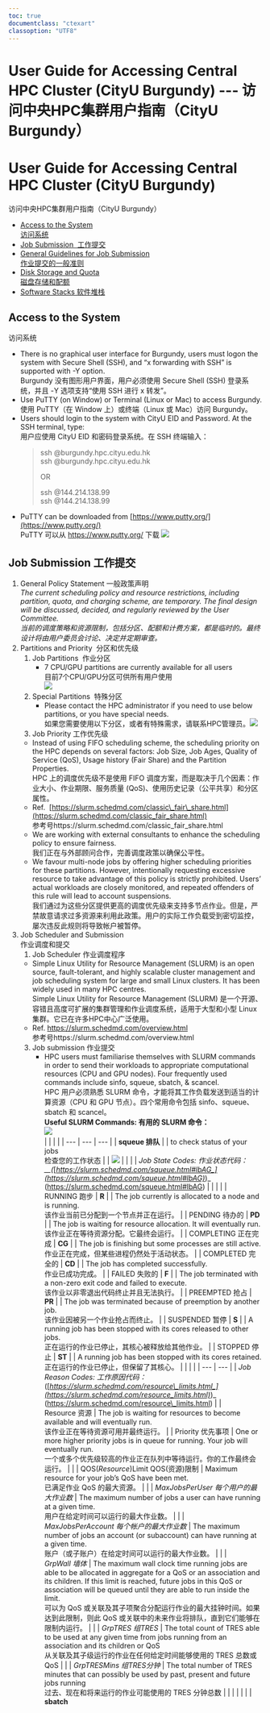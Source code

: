 ```yaml
---
toc: true
documentclass: "ctexart"
classoption: "UTF8"
---
```

# User Guide for Accessing Central HPC Cluster (CityU Burgundy) --- 访问中央HPC集群用户指南（CityU Burgundy）
# User Guide for Accessing Central HPC Cluster (CityU Burgundy)  
访问中央HPC集群用户指南（CityU Burgundy）
*   [Access to the System  
    访问系统](#access)
*   [Job Submission  工作提交](#job)
*   [General Guidelines for Job Submission  
    作业提交的一般准则](#guidelines)
*   [Disk Storage and Quota  
    磁盘存储和配额](#diskstorage)
*   [Software Stacks 软件堆栈](#software)
## Access to the System  
访问系统
*   There is no graphical user interface for Burgundy, users must logon the system with Secure Shell (SSH), and “x forwarding with SSH” is supported with -Y option.  
    Burgundy 没有图形用户界面，用户必须使用 Secure Shell (SSH) 登录系统，并且 -Y 选项支持“使用 SSH 进行 x 转发”。
*   Use PuTTY (on Window) or Terminal (Linux or Mac) to access Burgundy.  
    使用 PuTTY（在 Window 上）或终端（Linux 或 Mac）访问 Burgundy。
*   Users should login to the system with CityU EID and Password. At the SSH terminal, type:  
    用户应使用 CityU EID 和密码登录系统。在 SSH 终端输入：
    > ssh <EID>@burgundy.hpc.cityu.edu.hk  
    > ssh @burgundy.hpc.cityu.edu.hk
    > 
    > OR
    > 
    > ssh <EID>@144.214.138.99  
    > ssh @144.214.138.99
*   PuTTY can be downloaded from [https://www.putty.org/](https://www.putty.org/)  
    PuTTY 可以从 https://www.putty.org/ 下载
![](1691122292-9f48917200673547e9e985c07557671f.jpg)
## Job Submission 工作提交
1.  General Policy Statement 一般政策声明  
    _The current scheduling policy and resource restrictions, including partition, quota, and charging scheme, are temporary. The final design will be discussed, decided, and regularly reviewed by the User Committee.  
    当前的调度策略和资源限制，包括分区、配额和计费方案，都是临时的。最终设计将由用户委员会讨论、决定并定期审查。_
2.  Partitions and Priority  分区和优先级
    1.  Job Partitions  作业分区
        *   7 CPU/GPU partitions are currently available for all users  
            目前7个CPU/GPU分区可供所有用户使用  
            ![](1691122292-490aa854a327e6e416b23603d195a17d.jpg)
    2.  Special Partitions  特殊分区
        *   Please contact the HPC administrator if you need to use below partitions, or you have special needs.  
            如果您需要使用以下分区，或者有特殊需求，请联系HPC管理员。![](1691122292-e1f88732aadb6830326a20025beaa5c9.jpg)
    3.  Job Priority 工作优先级  
    *   Instead of using FIFO scheduling scheme, the scheduling priority on the HPC depends on several factors: Job Size, Job Ages, Quality of Service (QoS), Usage history (Fair Share) and the Partition Properties.  
        HPC 上的调度优先级不是使用 FIFO 调度方案，而是取决于几个因素：作业大小、作业期限、服务质量 (QoS)、使用历史记录（公平共享）和分区属性。
    *   Ref.  [https://slurm.schedmd.com/classic\_fair\_share.html](https://slurm.schedmd.com/classic_fair_share.html)  
        参考号https://slurm.schedmd.com/classic\_fair\_share.html
    *   We are working with external consultants to enhance the scheduling policy to ensure fairness.  
        我们正在与外部顾问合作，完善调度政策以确保公平性。
    *   We favour multi-node jobs by offering higher scheduling priorities for these partitions. However, intentionally requesting excessive resource to take advantage of this policy is strictly prohibited. Users’ actual workloads are closely monitored, and repeated offenders of this rule will lead to account suspensions.  
        我们通过为这些分区提供更高的调度优先级来支持多节点作业。但是，严禁故意请求过多资源来利用此政策。用户的实际工作负载受到密切监控，屡次违反此规则将导致帐户被暂停。
3.  Job Scheduler and Submission  
    作业调度和提交
    1.  Job Scheduler 作业调度程序
    *   Simple Linux Utility for Resource Management (SLURM) is an open source, fault-tolerant, and highly scalable cluster management and job scheduling system for large and small Linux clusters. It has been widely used in many HPC centres.  
        Simple Linux Utility for Resource Management (SLURM) 是一个开源、容错且高度可扩展的集群管理和作业调度系统，适用于大型和小型 Linux 集群。它已在许多HPC中心广泛使用。
    *   Ref. https://slurm.schedmd.com/overview.html  
        参考号https://slurm.schedmd.com/overview.html  
    3.  Job submission 作业提交  
        *   HPC users must familiarise themselves with SLURM commands in order to send their workloads to appropriate computational resources (CPU and GPU nodes). Four frequently used commands include sinfo, squeue, sbatch, &amp; scancel.  
            HPC 用户必须熟悉 SLURM 命令，才能将其工作负载发送到适当的计算资源（CPU 和 GPU 节点）。四个常用命令包括 sinfo、squeue、sbatch 和 scancel。  
            **Useful SLURM Commands: 有用的 SLURM 命令：**  
            ![](1691122292-e18b35d37c1979a436e959875954f2bc.png)  
            |     |     |     |
            | --- | --- | --- | 
            | **squeue 排队** |     | to check status of your jobs  <br>检查您的工作状态 |
            | ![](1691122292-49f0ae851757d67f8292aa0de876ac3d.png) |     |     | 
            | _Job State Codes: 作业状态代码：  <br>__(_[_https://slurm.schedmd.com/squeue.html#lbAG_](https://slurm.schedmd.com/squeue.html#lbAG)_)_  <br>(https://slurm.schedmd.com/squeue.html#lbAG) |     |     |     |
            | RUNNING 跑步 | **R** |     | The job currently is allocated to a node and is running.  <br>该作业当前已分配到一个节点并正在运行。 |
            | PENDING 待办的 | **PD** |     | The job is waiting for resource allocation. It will eventually run.  <br>该作业正在等待资源分配。它最终会运行。 |
            | COMPLETING 正在完成 | **CG** |     | The job is finishing but some processes are still active.  <br>作业正在完成，但某些进程仍然处于活动状态。 |
            | COMPLETED 完全的 | **CD** |     | The job has completed successfully.  <br>作业已成功完成。 |
            | FAILED 失败的 | **F** |     | The job terminated with a non-zero exit code and failed to execute.  <br>该作业以非零退出代码终止并且无法执行。 |
            | PREEMPTED 抢占 | **PR** |     | The job was terminated because of preemption by another job.  <br>该作业因被另一个作业抢占而终止。 |
            | SUSPENDED 暂停 | **S** |     | A running job has been stopped with its cores released to other jobs.  <br>正在运行的作业已停止，其核心被释放给其他作业。 |
            | STOPPED 停止 | **ST** |     | A running job has been stopped with its cores retained.  <br>正在运行的作业已停止，但保留了其核心。 |
            |     |     |
            | --- | --- | 
            | _Job Reason Codes: 工作原因代码：  <br>_([_https://slurm.schedmd.com/resource\_limits.html_](https://slurm.schedmd.com/resource_limits.html)_)_  <br>(https://slurm.schedmd.com/resource\_limits.html) | 
            | Resource 资源 | The job is waiting for resources to become available and will eventually run.  <br>该作业正在等待资源可用并最终运行。 | 
            | Priority 优先事项 | One or more higher priority jobs is in queue for running. Your job will eventually run.  <br>一个或多个优先级较高的作业正在队列中等待运行。你的工作最终会运行。 |     |
            | QOS(_Resource_)Limit QOS(资源)限制 | Maximum resource for your job’s QoS have been met.  <br>已满足作业 QoS 的最大资源。 |     |
            | _MaxJobsPerUser 每个用户的最大作业数_ | The maximum number of jobs a user can have running at a given time.  <br>用户在给定时间可以运行的最大作业数。 |     |
            | _MaxJobsPerAccount 每个帐户的最大作业数_ | The maximum number of jobs an account (or subaccount) can have running at a given time.  <br>账户（或子账户）在给定时间可以运行的最大作业数。 |     |
            | _GrpWall 墙体_ | The maximum wall clock time running jobs are able to be allocated in aggregate for a QoS or an association and its children. If this limit is reached, future jobs in this QoS or association will be queued until they are able to run inside the limit.  <br>可以为 QoS 或关联及其子项聚合分配运行作业的最大挂钟时间。如果达到此限制，则此 QoS 或关联中的未来作业将排队，直到它们能够在限制内运行。 |     |
            | _GrpTRES 组TRES_ | The total count of TRES able to be used at any given time from jobs running from an association and its children or QoS  <br>从关联及其子级运行的作业在任何给定时间能够使用的 TRES 总数或 QoS |     |
            | _GrpTRESMins 组TRES分钟_ | The total number of TRES minutes that can possibly be used by past, present and future jobs running  <br>过去、现在和将来运行的作业可能使用的 TRES 分钟总数 |     |
            |     |     |     |
            | **sbatch <script> sbatch <脚本>** |     | to submit a batch job  <br>提交批处理作业 |
            | **scancel <job id> scancel <作业 ID>** |     | to kill a waiting or running job  <br>终止正在等待或正在运行的作业 |
            **  
            Batch Submission: 批量提交：**
            *   A submission script is required to submit a batch job to the system.  
                需要使用提交脚本来向系统提交批处理作业。
            *   The syntax of the SLURM script is similar to a standard shell script:  
                SLURM 脚本的语法类似于标准 shell 脚本：
                *   The main portion of the script is a standard Linux bash/cash script that will be executed on the compute nodes.  
                    该脚本的主要部分是一个标准的 Linux bash/cash 脚本，它将在计算节点上执行。
                *   Lines beginning with #SBATCH are SLURM instructions will only be read by the SLURM scheduler, i.e. these SLURM instruction lines will only be considered as comments by the Linux shell.  
                    以 #SBATCH 开头的行是 SLURM 指令，只会由 SLURM 调度程序读取，即这些 SLURM 指令行只会被 Linux shell 视为注释。
            *   Here is an example of a submission script for a CPU node job.  
                以下是 CPU 节点作业的提交脚本示例。  
                ```plain
                #!/bin/bash
                #SBATCH --partition=cpu_14d1n
                #SBATCH --nodes=1                # 1 computer nodes
                #SBATCH --ntasks-per-node=32     # 32 MPI tasks on EACH NODE
                #SBATCH --cpus-per-task=4        # 4 OpenMP threads on EACH TASK, i.e. 1x32x4=128 cores
                #SBATCH --mem=440GB              # 440GB mem on EACH NODE
                #SBATCH --time=10:00:00          # Time limit hrs:min:sec
                #SBATCH --output=C60_%j.log      # Standard output
                #SBATCH --error=C60_%j.err       # Standard error log
                module load  intel/2020.2.254
                module load  intelmpi/2019.8.254
                SIESTA=/cm/shared/apps/chemistry/siesta/4.1-266/bin/siesta
                OUTPUT=/home/johndoe/scratch/C60.output
                cd /home/johndoe/scratch/C60/1
                mpirun -genv OMP_NUM_THREADS=4 -genv I_MPI_PIN=1 -genv OMP_PROC_BIND=true -genv OMP_PLACES=cores $SIESTA  < input.fdf > $OUTPUT
                date >>$OUTPUT
                ```
                ![](1691122292-40ed3afc19368cd16f83b79c3af38c23.jpg)
            *   Here is another example of a submission script for a one GPU job.  
                以下是一个 GPU 作业的提交脚本的另一个示例。  
                ```plain
                #!/bin/bash
                #SBATCH --partition=gpu_7d1g
                #SBATCH --nodes=1                # 1 computer nodes
                #SBATCH --ntasks-per-node=1      # 1 MPI tasks on EACH NODE
                #SBATCH --cpus-per-task=4        # 4 OpenMP threads on EACH MPI TASK
                #SBATCH --gres=gpu:1             # Using 1 GPU card
                #SBATCH --mem=55GB               # Request 50GB memory
                #SBATCH --time=0-01:00:00        # Time limit day-hrs:min:sec
                #SBATCH --output=gpujob_%j.log   # Standard output
                #SBATCH --error=gpujob_%j.err    # Standard error log
                module load gcc openmpi/4.0.5/gcc/8.3.0
                module load cuda/11.0.2 cuda/blas/11.0.2 cuda/fft/11.0.2
                OUTPUT=/home/johndoe/scratch/gpuburn.out
                cd /home/johndoe/scratch/gpu-burn/
                ./gpu_burn 100  >> $OUTPUT
                date        >> $OUTPUT
                ```
                ![](1691122292-0f6ddbca85fd766e5146365c5bc4b370.jpg)
                **  
                Interactive Scheduling: 互动调度：**
                WARNING: Users are not encouraged to use interactive scheduling for long production computation, and interactive jobs may be terminated due to the heavy workloads on the login node. Limitations on the use of Interactive Scheduling will be implemented soon.  
                警告：不鼓励用户使用交互式调度进行长时间的生产计算，并且交互式作业可能会由于登录节点上的繁重工作负载而终止。交互式调度的使用限制将很快实施。
                *   For certain kinds of workloads that require manual manipulations during the computation, users may request for an interactive scheduling.  
                    对于某些在计算过程中需要手动操作的工作负载，用户可以请求交互式调度。
                *   Here is an example of an interactive job for requesting one GPU:  
                    以下是请求一个 GPU 的交互式作业的示例：  
                    ```plain
                    srun --partition=gpu_7d1g --qos=normal  --nodes=1 --cpus-per-task=4 --ntasks-per-node=1 
                    --gres=gpu:1  --mem=50G -t1:00:0 --pty bash -i 
                    ```
                    ![](1691122292-cc325823deae0c80892a4e086bd28ada.jpg)
    4.  Quality of Service (QoS)  
        服务质量 (QoS)
    *   QoS have been implemented in SLURM; it may affect the jobs in a few different aspects, e.g.  
        QoS已在SLURM中实现；它可能会在几个不同方面影响工作，例如
        *   Job Scheduling Priority (To be implemented in the future)  
            作业调度优先级（未来实施）
        *   Job Limit (To be implemented in the future)  
            职位限制（未来实施）
        *   Charging (To be implemented in the future), and  
            充电（将来实施），以及
        *   Access of Special Resources  
            特殊资源的获取
    *   QoS will be added, deleted or modified in due course based on the needs without advance notice to users  
        QoS将根据需要适时增加、删除或修改，恕不另行通知用户
    *   Users can use command **showQos** to check all QoSs on the system  
        用户可以使用命令 showQos 查看系统上的所有 QoS  
        ![](1691122292-0884d7533c2892fba6a3e4aaad07f4e2.png)
    *   There are 2 types of QoSs:  
        有 2 种类型的 QoS：
        *   Partition-QoS (i.e. gpu1 and gpu2) are used to define the partition properties, and they should not be defined inside the job script by users; they will be observed if a conflated User-QoS is defined within the job script. However, certain special QoS can override the limits defined by Partition-QoS (with OverParQOS Flag)  
            Partition-QoS（即gpu1和gpu2）用于定义分区属性，用户不应在作业脚本中定义它们；如果在作业脚本中定义了合并的用户 QoS，则会观察到它们。然而，某些特殊的 QoS 可以覆盖 Partition-QoS 定义的限制（带有 OverParQOS 标志）
        *   User-QoS can be specified by users in the job script. Default QoS for most users is normal, (low for undergraduate projects and training courses).  
            User-QoS 可以由用户在作业脚本中指定。大多数用户的默认 QoS 是正常的（本科项目和培训课程较低）。
            *   _normal_ QoS has a priority factor=25, 8 concurrent RUNNING JOBS are allowed per user; and 60 concurrent RUNNING JOBS for each departmental account (i.e. users from the same department) are allowed.  
                普通 QoS 的优先级因子=25，每个用户允许 8 个并发运行作业；每个部门帐户（即来自同一部门的用户）允许同时运行 60 个作业。
            *   _high_ & _extreme_ are reserved for future use when the charging scheme is effective.  
                high 和Extreme 保留供将来在收费方案有效时使用。
            *   _highmem_ and _gpu\_vip_ are assigned to the users who can access the high memory node, and the whole GPU nodes, respectively, under special arrangements.  
                在特殊安排下，highmem 和 gpu\_vip 分别分配给可以访问高端内存节点和整个 GPU 节点的用户。
            *   _debug_ QoS is for users to test and verify their submission script before actual submission, so it has a very high priority factor and very tight resource limitations  
                debug QoS是为了用户在实际提交之前测试和验证他们的提交脚本，因此它具有非常高的优先级因素和非常严格的资源限制
            *   _stingy_ QoS is for users who want to run jobs with the lowest priority without charging (UsageFactor=0). These jobs may be preempted (suspended, re-queued or terminated) when higher priority jobs are submitted to the system.  
                吝啬 QoS 适用于希望以最低优先级运行作业且不收费的用户 (UsageFactor=0)。当更高优先级的作业提交到系统时，这些作业可能会被抢占（挂起、重新排队或终止）。
## General Guidelines for Job Submission  
作业提交的一般准则
1.  **Favour Large Jobs Policy 支持大量就业政策**  
    *   Users are encouraged to speed up the computational time by running parallel jobs across multiple nodes whenever possible, and thus we favour multi-node partitions by offering higher scheduling priorities within a shorter time limit.  
        我们鼓励用户尽可能通过在多个节点上运行并行作业来加快计算时间，因此我们通过在更短的时间限制内提供更高的调度优先级来支持多节点分区。
    *   However, using excessive number of CPU/Nodes will slow down the computation because communication latency overtakes the computational time. ([https://hpc.llnl.gov/tutorials/introduction-parallel-computing/limits-and-costs-parallel-programming](https://hpc.llnl.gov/tutorials/introduction-parallel-computing/limits-and-costs-parallel-programming))  
        然而，使用过多的 CPU/节点会减慢计算速度，因为通信延迟会超过计算时间。 （https://hpc.llnl.gov/tutorials/introduction-parallel-computing/limits-and-costs-parallel-programming）
    *   Users should benchmark their typical jobs with different combinations of MPI tasks and OpenMP threads on different number of nodes to obtain the best performance of the jobs.  
        用户应在不同数量的节点上使用 MPI 任务和 OpenMP 线程的不同组合对其典型作业进行基准测试，以获得作业的最佳性能。
2.  **Use Batch Submission 使用批量提交**  
    *   Long interactive scheduling is strongly discouraged, and we will implement policy to regulate the unnecessary usage of it in the near future.  
        强烈建议不要长时间交互调度，我们将在不久的将来实施政策来规范不必要的使用。
        *   Each interactive scheduling will consume certain resource on the login node shared amongst all login users.  
            每次交互调度都会消耗所有登录用户共享的登录节点上的一定资源。
        *   There is a risk for an abnormal job termination when the login node has encountered a network or system hiccup.  
            当登录节点遇到网络或系统故障时，存在作业异常终止的风险。
    *   Users should submit their jobs with batch scripts as far as possible. (i.e. avoid using interactive scheduling)  
        用户应尽可能使用批处理脚本提交作业。 （即避免使用交互式调度）
    *   Users should clearly specify the resource requirements, i.e. i) **Number of Nodes**, ii) **Number of MPI Tasks per Node**, iii) **OpenMP Threads per MPI Task**, iv) **Memory requirement per Node** in the submission script, otherwise the default value will be applied (i.e. 1 cpu and 3.5GB memory) despite the whole node being allocated.  
        用户应在提交脚本中明确指定资源要求，即 i) 节点数，ii) 每个节点的 MPI 任务数，iii) 每个 MPI 任务的 OpenMP 线程数，iv) 每个节点的内存要求，否则将应用默认值（即 1 个 cpu 和 3.5GB 内存）尽管分配了整个节点。
    *   Because of _backfilling algorithm_, waiting time can be significantly reduced if a smaller **Time Limit** has been specified in the job script.  
        由于回填算法，如果在作业脚本中指定较小的时间限制，则可以显着减少等待时间。
3.  **Use of Local Scratch 使用局部划痕**
*   Many jobs can take advantage of local scratch, and there is a 350GB local scratch at “/local” on each compute node.  
    许多作业可以利用本地暂存，每个计算节点上的“/local”都有 350GB 的本地暂存。
*   Users should remove all data on the local scratch when the computational task is completed. All data on the local scratch are not retrievable when the allocation is finished.  
    当计算任务完成时，用户应该删除本地暂存上的所有数据。分配完成后，本地暂存上的所有数据都不可检索。  
## Disk Storage and Quota  
磁盘存储和配额
1.  **General Storage Policies 一般存储策略**
1.  User Guidelines 用户指南
*   It is the users’ responsibility to maintain and backup their own data on the HPC system.  
    用户有责任维护和备份自己在 HPC 系统上的数据。
*   Users should only store research related data on the HPC storage system, and the HPC storage should not be considered as a permanent or backup data storage. All non-researched related or unused data found on the system will be erased without advance notice.  
    用户应仅将研究相关数据存储在HPC存储系统上，并且HPC存储不应被视为永久或备份数据存储。系统上发现的所有非研究相关或未使用的数据将被删除，恕不另行通知。
*   Any illegal data or material found on the file system will be reported to the authority; related user accounts will be frozen, and the related data will be erased when the investigation is finished; users cannot claim for any loss because of this.  
    在文件系统中发现任何非法数据或材料将向主管部门报告；调查结束后，相关用户账户将被冻结，相关数据将被删除；用户不能因此而索赔。
3.  Data Backup 数据备份
*   There is **no** data backup service for the HPC service currently, but we will consider providing this service at a later stage.  
    目前HPC服务还没有数据备份服务，但我们会考虑在后期提供此服务。
3.  **Disk Quota 磁盘配额**  
    The disk quota scheme has not been enforced yet, but it will be implemented in the near future. The following scheme has been proposed, and users may use it as a reference at this stage.  
    磁盘配额计划尚未实施，但将在不久的将来实施。提出了如下方案，现阶段用户可以作为参考。
    1.  Home Directory: 50GB fixed  
        主目录：固定 50GB
        *   Persistent (i.e. no time limit) home space for user login.  
            用于用户登录的持久（即无时间限制）主空间。
        *   Suitable for the following data:  
            适用于以下数据：
            *   essential files for user login  
                用户登录的基本文件
            *   users’ self-maintained libraries and applications  
                用户自行维护的库和应用程序
            *   templates for inputs and submission scripts.  
                输入和提交脚本的模板。
    2.  Scratch Directory: 300GB by default  
        暂存目录：默认300GB
    *   A working space for users to carry out computational jobs  
        供用户执行计算工作的工作空间
        *   Storing inputs, outputs and temporary/scratch files  
            存储输入、输出和临时/临时文件
    *   Unused files will be erased regularly.  
        未使用的文件将定期删除。
        *   Users should backup the important data on their own local storage when the job is finished.  
            作业完成后，用户应将重要数据备份到自己的本地存储上。
    *   Additional space can be arranged upon request with justification. Each case will be considered individually.  
        可根据要求并有理由安排额外的空间。每个案例都会被单独考虑。
    4.  NAS (Will be implemented in future)  
        NAS（未来将实现）
##   
Software Stacks 软件堆栈
1.  **Environment Modules 环境模块  
    **
    Lmod Environment Modules have been used to manage the software packages on the HPC system, and users can dynamically change their software environment through modulefiles.  
    Lmod环境模块已用于管理HPC系统上的软件包，用户可以通过模块文件动态更改其软件环境。  
    ([https://lmod.readthedocs.io/en/latest/](https://lmod.readthedocs.io/en/latest/))  
    ( https://lmod.readthedocs.io/en/latest/)
    There is a public modulefile set managed by the Computing Services Centre (CSC); the environment variable MODULEPATH has been set as follows by default.  
    有一个由计算服务中心（CSC）管理的公共模块文件集；环境变量 MODULEPATH 默认设置如下。  
    ```plain
    MODULEPATH=/cm/local/modulefiles:/etc/modulefiles:/usr/share/modulefiles:/usr/share/Modules/modulefiles:/cm/shared/modulefiles/compiler:/cm/shared/modulefiles/library:/cm/shared/modulefiles/mpi:/cm/shared/apps/mpi/hpcx/2.8.0/modulefiles
    ```
    ![](1691122292-8486866cfc269077bb48bc6d524e30f9.png)  
    The current modulefile set is minimal, and we are preparing a more comprehensive set which covers more scientific applications and programming tools. Users will be informed when the new environment set is ready.  
    当前的模块文件集很小，我们正在准备一个更全面的集，其中涵盖更多的科学应用程序和编程工具。当新环境集准备就绪时，用户将收到通知。
2.  **Use of Environment Modules  
    环境模块的使用**
1.  Common module commands 常用模块命令  
    ![](1691122292-6144a7220c868c033852e25e95f4e653.jpg)
2.  Append self-maintained module set  
    追加自维护模块集  
    Users can create their own modulefile set by appending the path of the directories which contain the modulefiles to the MODULEPATH variable.  
    用户可以通过将包含模块文件的目录路径附加到 MODULEPATH 变量来创建自己的模块文件集。
    The syntax of modulefile can be found on this web page:  
    modulefile的语法可以在这个网页上找到：  
    [https://lmod.readthedocs.io/en/latest/100\_modulefile\_examples.html](https://lmod.readthedocs.io/en/latest/100_modulefile_examples.html)
4.  **Singularity Containers 奇点容器**  
    Users are encouraged to install their own application packages as a Singularity container image ([https://sylabs.io/guides/3.7/user-guide/](https://sylabs.io/guides/3.7/user-guide/)) on their own desktop/workstation/labtop, and run it on Burgundy’s GPU node.  This is the only method to run customised system environment (e.g. a different Linux distro such as Ubuntu 18) or libraries (e.g. python 2, unsupported libgc) or optimised AI packages prepared by Nvidia.  
    鼓励用户将自己的应用程序包作为 Singularity 容器映像（https://sylabs.io/guides/3.7/user-guide/）安装在自己的桌面/工作站/labtop 上，并在 Burgundy 的 GPU 节点上运行。这是运行定制系统环境（例如不同的 Linux 发行版，如 Ubuntu 18）或库（例如 python 2、不支持的 libgc）或 Nvidia 准备的优化 AI 包的唯一方法。
    Users can build their own singularity with the following reference:  
    用户可以参考以下内容构建自己的奇点：  
    ([https://sylabs.io/guides/3.7/user-guide/quick\_start.html#build-images-from-scratch](https://sylabs.io/guides/3.7/user-guide/quick_start.html#build-images-from-scratch))  
    （https://sylabs.io/guides/3.7/user-guide/quick\_start.html#build-images-from-scratch）  
    |     |     |     |
    | --- | --- | --- |
    | i) Prepare a definition file under a X86-64 Linux environment.  <br>i) 在X86-64 Linux环境下准备定义文件。<br><br>*   In this example, we will install the packages, such as gcc and python, with apt-get on Ubuntu 18.04 images.  <br>    在此示例中，我们将使用 apt-get 在 Ubuntu 18.04 映像上安装 gcc 和 python 等软件包。<br>*   CUDA 10.0 libraries directly downloaded from Nvidia will be installed.  <br>    将安装直接从 Nvidia 下载的 CUDA 10.0 库。<br>*   Tensorflow (with GPU supported), numpy and OpenCV will be installed with pip within the image subsequently.  <br>    随后，Tensorflow（支持 GPU）、numpy 和 OpenCV 将与 pip 一起安装在映像中。<br><br>![](1691122292-6e26dd7d0953931e1f41c6145656c166.jpg) |
    | ii) Build image with Singularity command. This example was done on a CentOS Linux VM (Virtual Box) under MacOS  <br>ii) 使用 Singularity 命令构建图像。此示例是在 MacOS 下的 CentOS Linux VM（Virtual Box）上完成的  <br>  <br>![](1691122292-0edfb8f23c13acfb1f34dd776187503d.jpg) |
    | iii) Upload the Singularity image to HPC Login Node  <br>iii) 将 Singularity 镜像上传到 HPC 登录节点  <br>  <br>![](1691122292-f2cbb19cf66c90f12754f9bec2447fc9.jpg) |
    | iv) Submit the job and request the resource; in this example, an interactive schedule is used for illustration purpose only, and users should submit batch jobs if possible.  <br>iv) 提交作业并请求资源；在此示例中，交互式计划仅用于说明目的，用户应尽可能提交批处理作业。<br><br>*   Login to system, and submit an interactive job  <br>    登录系统，提交交互式作业  <br>      <br>    ![](1691122292-41c17c50caf5648b13c2a8aee0db0dd4.jpg)<br>*   When the resource is allocated, the prompt will change to indicate which node has been assigned (i.e. hpc-gpu005 in this case).  <br>    分配资源时，提示符将更改以指示已分配哪个节点（即本例中的 hpc-gpu005）。  <br>      <br>    For illustration purpose, we show the distro information of the Base System; it is a CentOS 8  <br>    为了便于说明，我们显示了基本系统的发行版信息；它是 CentOS 8  <br>      <br>    ![](1691122292-097fc6f1ad267d1ad23cbca58ed4af83.jpg)<br>*   Execute Linux commands from the singularity image.  <br>    从奇点映像执行 Linux 命令。  <br>    First, we ask to show the distro information of the client (the image), and it is a Ubuntu 18.04  <br>    首先，我们要求显示客户端（镜像）的发行版信息，它是 Ubuntu 18.04  <br>      <br>    ![](1691122292-75f5f171f9d4085ea8f4db5458aa8879.jpg)<br>*   Then, we call python3 from the image.  <br>    然后，我们从图像中调用 python3。  <br>      <br>    ![](1691122292-fdb787ad1ae674a0909f4c6b1155e120.jpg) |
5.  **Other Licensed Software 其他许可软件**
1.  Matlab MATLAB  
    A copy of Matlab has been installed, and you can find Matlab R2002b at the following location:  
    Matlab 的副本已安装，您可以在以下位置找到 Matlab R2002b：  
      /cm/shared/apps/maths/matlab/R2020b/bin  
    /cm/shared/apps/maths/matlab/R2020b/bin  
    CityU’s Matlab license servers are reachable to all nodes, and users may include this in their license files if they prefer to run their own copy of Matlab.  
    城大的 Matlab 许可证服务器可访问所有节点，如果用户希望运行自己的 Matlab 副本，则可以将其包含在其许可证文件中。  
    ```plain
    ############################################################
    SERVER berkeley101.ad.cityu.edu.hk 005056981E16 27000
    SERVER berkeley102.ad.cityu.edu.hk 005056988B9D 27000
    SERVER berkeley103.ad.cityu.edu.hk 005056981B97 27000
    USE_SERVER
    ############################################################
    ```
2.  Other Commercial Software  
    其他商业软件  
    Due to the license issue, the CSC will help to install shared license to the license server, but we cannot provide support for any user-owned license packages. Please contact the distributor of the software for support.  
    由于许可证问题，CSC将帮助将共享许可证安装到许可证服务器，但我们无法为任何用户拥有的许可证包提供支持。请联系该软件的经销商以获得支持。
